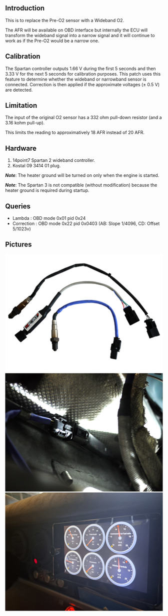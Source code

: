 ## Introduction

This is to replace the Pre-O2 sensor with a Wideband O2.

The AFR will be available on OBD interface but internally the ECU will
transform the wideband signal into a narrow signal and it will continue
to work as if the Pre-O2 would be a narrow one.

## Calibration

The Spartan controller outputs 1.66 V during the first 5 seconds and then 3.33 V
for the next 5 seconds for calibration purposes. This patch uses this feature to
determine whether the wideband or narrowband sensor is connected. Correction is
then applied if the approximate voltages (± 0.5 V) are detected.

## Limitation

The input of the original O2 sensor has a 332 ohm pull-down resistor (and a
3.16 kohm pull-up).

This limits the reading to approximatively 18 AFR instead of 20 AFR.

## Hardware

 1. 14point7 Spartan 2 wideband controller.
 2. Kostal 09 3414 01 plug.

***Note***: The heater ground will be turned on only when the engine is started.

***Note***: The Spartan 3 is not compatible (without modification) because the
heater ground is required during startup.

## Queries

 - Lambda     : OBD mode 0x01 pid 0x24
 - Correction : OBD mode 0x22 pid 0x0403 (AB: Slope 1/4096, CD: Offset 5/1023v)

## Pictures

![alt text](../../../documentation/Usage/wideband/spartan2.jpg "Spartan 2 Wideband Controller")
![alt text](../../../documentation/Usage/wideband/oncar.jpg "Mounted on the car")
![alt text](../../../documentation/Usage/wideband/obdapp.jpg "Result in a OBD Application")
